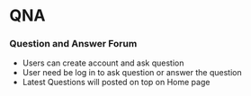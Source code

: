 # QNA

### Question and Answer Forum

- Users can create account and ask question
- User need be log in to ask question or answer the question
- Latest Questions will posted on top on Home page
